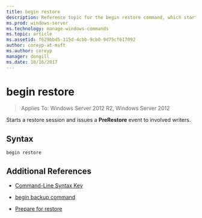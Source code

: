 ```yaml
---
title: begin restore
description: Reference topic for the begin restore command, which starts a restore session and issues a PreRestore event to involved writers.
ms.prod: windows-server
ms.technology: manage-windows-commands
ms.topic: article
ms.assetid: f629bbd5-315d-4cbb-9cb0-9d75cf617092
author: coreyp-at-msft
ms.author: coreyp
manager: dongill
ms.date: 10/16/2017
---
```


# begin restore

> Applies To: Windows Server 2012 R2, Windows Server 2012

Starts a restore session and issues a **PreRestore** event to involved writers.

## Syntax

```
begin restore
```

## Additional References

- [Command-Line Syntax Key](command-line-syntax-key.md)

- [begin backup command](begin-backup.md)

- [Prepare for restore](https://docs.microsoft.com/windows/win32/vss/overview-of-preparing-for-restore)
